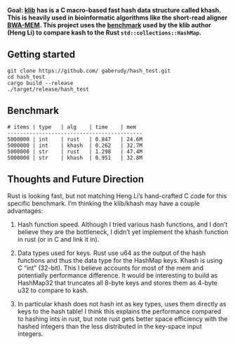 **Goal:
[klib](http://attractivechaos.github.io/klib/#Khash%3A%20generic%20hash%20table)
has is a C macro-based fast hash data structure called khash. This is heavily
used in bioinformatic algorithms like the short-read aligner
[BWA-MEM](https://github.com/lh3/bwa/tree/mem). This project uses the
[benchmark](https://attractivechaos.wordpress.com/2008/10/07/another-look-at-my-old-benchmark/)
used by the klib author (Heng Li) to compare kash to the Rust
`std::collections::HashMap`.**

## Getting started

    git clone https://github.com/ gaberudy/hash_test.git
    cd hash_test
    cargo build --release
    ./target/release/hash_test

## Benchmark

```
# items | type   | alg    | time    | mem
-------------------------------------------
5000000 | int    | rust   | 0.847   | 24.6M
5000000 | int    | khash  | 0.262   | 32.7M
5000000 | str    | rust   | 1.298   | 47.4M
5000000 | str    | khash  | 0.951   | 32.8M
```

## Thoughts and Future Direction

Rust is looking fast, but not matching Heng Li’s hand-crafted C code for this
specific benchmark. I’m thinking the klib/khash may have a couple advantages:

1. Hash function speed. Although I tried various hash functions, and I don’t
   believe they are the bottleneck, I didn’t yet implement the khash function in
   rust (or in C and link it in).

2. Data types used for keys. Rust use u64 as the output of the hash functions
   and thus the data type for the HashMap keys. Khash is using C “int” (32-bit).
   This I believe accounts for most of the mem and potentially performance
   difference. It would be interesting to build as HashMap32 that truncates all
   8-byte keys and stores them as 4-byte u32 to compare to kash.

3. In particular khash does not hash int as key types, uses them directly as
   keys to the hash table! I think this explains the performance compared to
   hashing ints in rust, but note rust gets better space efficiency with the
   hashed integers than the less distributed in the key-space input integers.
